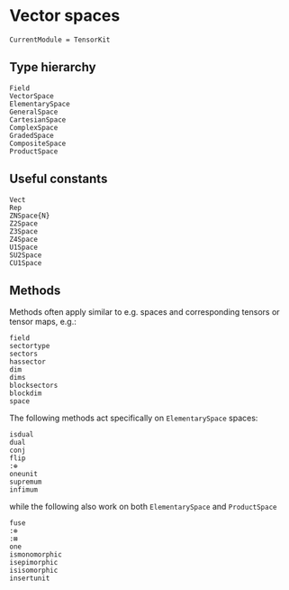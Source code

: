 # Vector spaces

```@meta
CurrentModule = TensorKit
```

## Type hierarchy

```@docs
Field
VectorSpace
ElementarySpace
GeneralSpace
CartesianSpace
ComplexSpace
GradedSpace
CompositeSpace
ProductSpace
```

## Useful constants
```@docs
Vect
Rep
ZNSpace{N}
Z2Space
Z3Space
Z4Space
U1Space
SU2Space
CU1Space
```

## Methods
Methods often apply similar to e.g. spaces and corresponding tensors or tensor maps, e.g.:
```@docs
field
sectortype
sectors
hassector
dim
dims
blocksectors
blockdim
space
```

The following methods act specifically on `ElementarySpace` spaces:
```@docs
isdual
dual
conj
flip
:⊕
oneunit
supremum
infimum
```
while the following also work on both `ElementarySpace` and `ProductSpace`

```@docs
fuse
:⊗
:⊠
one
ismonomorphic
isepimorphic
isisomorphic
insertunit
```
